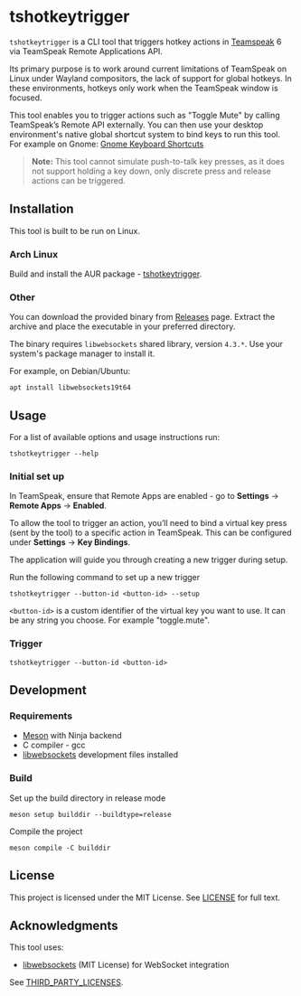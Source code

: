 # tshotkeytrigger

`tshotkeytrigger` is a CLI tool that triggers hotkey actions in [Teamspeak](https://teamspeak.com/) 6 via TeamSpeak Remote Applications API. 

Its primary purpose is to work around current limitations of TeamSpeak on Linux under Wayland compositors, the lack of support for global hotkeys. 
In these environments, hotkeys only work when the TeamSpeak window is focused.

This tool enables you to trigger actions such as "Toggle Mute" by calling TeamSpeak’s Remote API externally. You can then use your desktop environment's native global shortcut system to bind keys to run this tool.
For example on Gnome: [Gnome Keyboard Shortcuts](https://help.gnome.org/users/gnome-help/stable/keyboard-shortcuts-set.html.en)

> **Note:** This tool cannot simulate push-to-talk key presses, as it does not support holding a key down, only discrete press and release actions can be triggered.


## Installation

This tool is built to be run on Linux.

### Arch Linux

Build and install the AUR package - [tshotkeytrigger](https://aur.archlinux.org/packages/tshotkeytrigger).

### Other

You can download the provided binary from [Releases](https://github.com/jmansar/tshotkeytrigger/releases) page. Extract the archive and place the executable in your preferred directory.

The binary requires `libwebsockets` shared library, version `4.3.*`. Use your system's package manager to install it.

For example, on Debian/Ubuntu:
```
apt install libwebsockets19t64 
```

## Usage

For a list of available options and usage instructions run:
```
tshotkeytrigger --help
```

### Initial set up

In TeamSpeak, ensure that Remote Apps are enabled - go to **Settings** -> **Remote Apps** -> **Enabled**.

To allow the tool to trigger an action, you’ll need to bind a virtual key press (sent by the tool) to a specific action in TeamSpeak. This can be configured under **Settings** -> **Key Bindings**. 

The application will guide you through creating a new trigger during setup.

Run the following command to set up a new trigger
```
tshotkeytrigger --button-id <button-id> --setup
```

`<button-id>` is a custom identifier of the virtual key you want to use. It can be any string you choose. For example "toggle.mute".


### Trigger

```
tshotkeytrigger --button-id <button-id>
```

## Development

### Requirements

* [Meson](https://mesonbuild.com) with Ninja backend
* C compiler - gcc
* [libwebsockets](https://libwebsockets.org/) development files installed

### Build

Set up the build directory in release mode
```
meson setup builddir --buildtype=release
```

Compile the project
```
meson compile -C builddir
```

## License
This project is licensed under the MIT License. See [LICENSE](./LICENSE) for full text.


## Acknowledgments

This tool uses:
* [libwebsockets](https://libwebsockets.org/) (MIT License) for WebSocket integration

See [THIRD_PARTY_LICENSES](./THIRD_PARTY_LICENSES).
